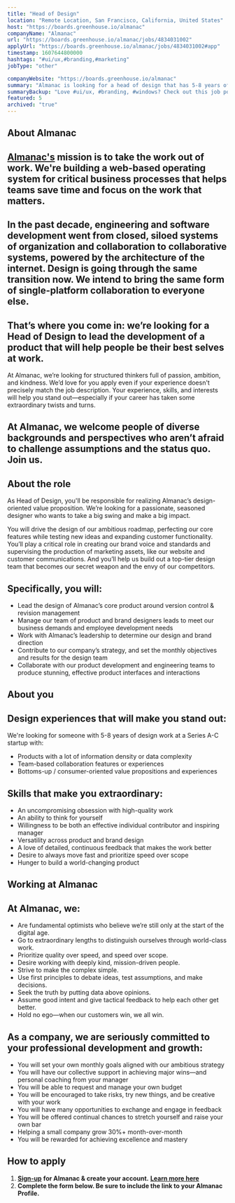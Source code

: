 ```yaml
---
title: "Head of Design"
location: "Remote Location, San Francisco, California, United States"
host: "https://boards.greenhouse.io/almanac"
companyName: "Almanac"
url: "https://boards.greenhouse.io/almanac/jobs/4834031002"
applyUrl: "https://boards.greenhouse.io/almanac/jobs/4834031002#app"
timestamp: 1607644800000
hashtags: "#ui/ux,#branding,#marketing"
jobType: "other"

companyWebsite: "https://boards.greenhouse.io/almanac"
summary: "Almanac is looking for a head of design that has 5-8 years of design work at a Series A-C startup with."
summaryBackup: "Love #ui/ux, #branding, #windows? Check out this job post!"
featured: 5
archived: "true"
---
```


## About Almanac

## [Almanac's](http://almanac.io) **mission is to take the work out of work.** We're building a web-based operating system for critical business processes that helps teams save time and focus on the work that matters.

## In the past decade, engineering and software development went from closed, siloed systems of organization and collaboration to collaborative systems, powered by the architecture of the internet. Design is going through the same transition now. We intend to bring the same form of single-platform collaboration to everyone else.

## That’s where you come in: we’re looking for a Head of Design to lead the development of a product that will help people be their best selves at work.

At Almanac, we’re looking for structured thinkers full of passion, ambition, and kindness. We’d love for you apply even if your experience doesn't precisely match the job description. Your experience, skills, and interests will help you stand out—especially if your career has taken some extraordinary twists and turns.

## At Almanac, we welcome people of diverse backgrounds and perspectives who aren’t afraid to challenge assumptions and the status quo. Join us.

## About the role

As Head of Design, you'll be responsible for realizing Almanac’s design-oriented value proposition. We’re looking for a passionate, seasoned designer who wants to take a big swing and make a big impact.

You will drive the design of our ambitious roadmap, perfecting our core features while testing new ideas and expanding customer functionality. You’ll play a critical role in creating our brand voice and standards and supervising the production of marketing assets, like our website and customer communications. And you’ll help us build out a top-tier design team that becomes our secret weapon and the envy of our competitors.

## **Specifically, you will:**

*   Lead the design of Almanac’s core product around version control & revision management
*   Manage our team of product and brand designers leads to meet our business demands and employee development needs
*   Work with Almanac’s leadership to determine our design and brand direction
*   Contribute to our company’s strategy, and set the monthly objectives and results for the design team
*   Collaborate with our product development and engineering teams to produce stunning, effective product interfaces and interactions

## About you

## Design experiences that will make you stand out:

We're looking for someone with 5-8 years of design work at a Series A-C startup with:

*   Products with a lot of information density or data complexity
*   Team-based collaboration features or experiences
*   Bottoms-up / consumer-oriented value propositions and experiences

## Skills that make you extraordinary:

*   An uncompromising obsession with high-quality work
*   An ability to think for yourself
*   Willingness to be both an effective individual contributor and inspiring manager
*   Versatility across product and brand design
*   A love of detailed, continuous feedback that makes the work better
*   Desire to always move fast and prioritize speed over scope
*   Hunger to build a world-changing product

## Working at Almanac

## At Almanac, we:

*   Are fundamental optimists who believe we’re still only at the start of the digital age.
*   Go to extraordinary lengths to distinguish ourselves through world-class work.
*   Prioritize quality over speed, and speed over scope.
*   Desire working with deeply kind, mission-driven people.
*   Strive to make the complex simple.
*   Use first principles to debate ideas, test assumptions, and make decisions.
*   Seek the truth by putting data above opinions.
*   Assume good intent and give tactical feedback to help each other get better.
*   Hold no ego—when our customers win, we all win.

## As a company, we are seriously committed to your professional development and growth:

*   You will set your own monthly goals aligned with our ambitious strategy
*   You will have our collective support in achieving major wins—and personal coaching from your manager
*   You will be able to request and manage your own budget
*   You will be encouraged to take risks, try new things, and be creative with your work
*   You will have many opportunities to exchange and engage in feedback
*   You will be offered continual chances to stretch yourself and raise your own bar
*   Helping a small company grow 30%+ month-over-month
*   You will be rewarded for achieving excellence and mastery

## How to apply

1.  [**Sign-up**](https://almanac.io/login?signup=true) **for Almanac & create your account.** **[Learn more here](http://almanac.io/articles/1276/build-your-portfolio)**
2.  **Complete the form below. Be sure to include the link to your Almanac Profile.**
